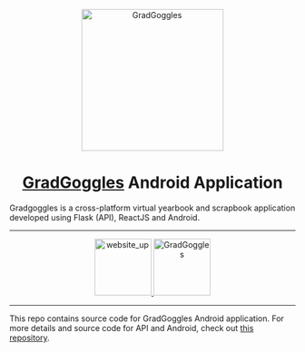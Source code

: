 <p align="center">
  <a href="https://gradgoggles.com">
    <img alt="GradGoggles" src="http://assets.rajrajhans.com/gg_compressed.png" width="250"/>
  </a>
</p>
<h1 align="center">
  <a href="https://gradgoggles.com">GradGoggles</a> Android Application
</h1>

Gradgoggles is a cross-platform virtual yearbook and scrapbook application developed using Flask (API), ReactJS and Android.

---
<p align="center">
  <a href="https://gradgoggles.com" target="_blank">
    <img alt="website_up" src="https://img.shields.io/badge/Website-Up-<COLOR>.svg?style=flat" width="100"/>
  </a>

  <a href="https://play.google.com/store/apps/details?id=com.team.android.gradgoggles&hl=en" target="_blank">
    <img alt="GradGoggles" src="https://upload.wikimedia.org/wikipedia/commons/7/78/Google_Play_Store_badge_EN.svg" width="100"/>
  </a>
</p>


---

This repo contains source code for GradGoggles Android application. For more details and source code for API and Android, check out [this repository](https://github.com/rajrajhans/gradgoggles).   